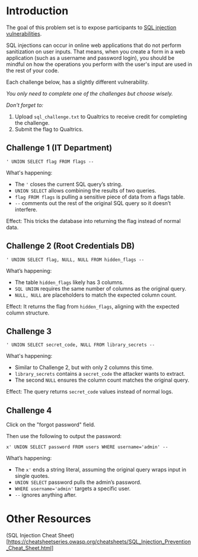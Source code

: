 # Introduction

The goal of this problem set is to expose participants to [SQL injection vulnerabilities](https://owasp.org/www-community/attacks/SQL_Injection).

SQL injections can occur in online web applications that do not perform sanitization on user inputs. That means, when you create a form in a web application (such as a username and password login), you should be mindful on how the operations you perform with the user's input are used in the rest of your code.

Each challenge below, has a slightly different vulnerability.

*You only need to complete one of the challenges but choose wisely.*

*Don't forget to:*

1. Upload `sql_challenge.txt` to Qualtrics to receive credit for completing the challenge.
2. Submit the flag to Qualtrics.


## Challenge 1 (IT Department)

```
' UNION SELECT flag FROM flags --
```

What's happening:

- The `'` closes the current SQL query’s string.
- `UNION SELECT` allows combining the results of two queries.
- `flag FROM flags` is pulling a sensitive piece of data from a flags table.
- `--` comments out the rest of the original SQL query so it doesn’t interfere.

Effect: This tricks the database into returning the flag instead of normal data.



## Challenge 2 (Root Credentials DB)
```
' UNION SELECT flag, NULL, NULL FROM hidden_flags --
```

What’s happening:

- The table `hidden_flags` likely has 3 columns.
- `SQL UNION` requires the same number of columns as the original query.
- `NULL, NULL` are placeholders to match the expected column count.

Effect: It returns the flag from `hidden_flags`, aligning with the expected column structure.

## Challenge 3 

```
' UNION SELECT secret_code, NULL FROM library_secrets --
```

What's happening:

- Similar to Challenge 2, but with only 2 columns this time.
- `library_secrets` contains a `secret_code` the attacker wants to extract.
- The second `NULL` ensures the column count matches the original query.

Effect: The query returns `secret_code` values instead of normal logs.

## Challenge 4 

Click on the "forgot password" field.

Then use the following to output the password:

```
x' UNION SELECT password FROM users WHERE username='admin' --
```

What’s happening:
- The `x'` ends a string literal, assuming the original query wraps input in single quotes.
- `UNION SELECT` password pulls the admin’s password.
- `WHERE username='admin'` targets a specific user.
- `--` ignores anything after.



# Other Resources

(SQL Injection Cheat Sheet)[https://cheatsheetseries.owasp.org/cheatsheets/SQL_Injection_Prevention_Cheat_Sheet.html]
